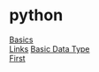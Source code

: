 # python
[Basics](https://nbviewer.jupyter.org/github/thanojk/python/blob/master/Basics.ipynb)  
[Links](https://nbviewer.jupyter.org/github/thanojk/python/blob/master/TestLinks.ipynb)
[Basic Data Type](https://nbviewer.jupyter.org/github/thanojk/python/blob/master/TestLinks.ipynb#bdt)  
[First](https://nbviewer.jupyter.org/github/thanojk/python/blob/master/TestLinks.ipynb#bdt)  
